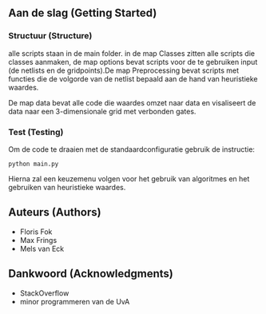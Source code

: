 

## Aan de slag (Getting Started)

### Structuur (Structure)

alle scripts staan in de main folder. in de map Classes zitten alle scripts die classes aanmaken, de map options bevat scripts voor de te gebruiken input (de netlists en  de gridpoints).De map Preprocessing bevat scripts met functies die de volgorde van de netlist bepaald aan de hand van heuristieke waardes.

De map data bevat alle code die waardes omzet naar data en visaliseert de data naar een 3-dimensionale grid met verbonden gates.


### Test (Testing)

Om de code te draaien met de standaardconfiguratie gebruik de instructie:

```
python main.py
```
Hierna zal een keuzemenu volgen voor het gebruik van algoritmes en het gebruiken van heuristieke waardes.

## Auteurs (Authors)

* Floris Fok
* Max Frings
* Mels van Eck

## Dankwoord (Acknowledgments)

* StackOverflow
* minor programmeren van de UvA
